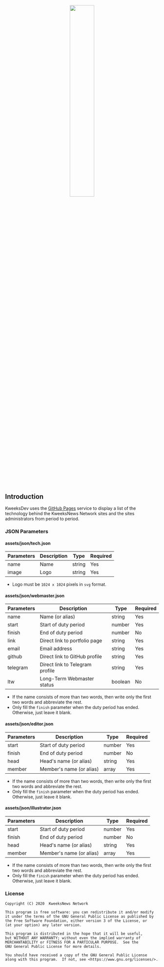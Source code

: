 # <p align="center"><img width="40%" src="https://developers.kweeksnews.com/assets/img/kweeksdev.svg"></p>

## Introduction

KweeksDev uses the [GitHub Pages](https://pages.github.com/) service to display a list of the technology behind the KweeksNews Network sites and the sites administrators from period to period.

### JSON Parameters

#### assets/json/tech.json

| Parameters | Description | Type   | Required |
| ---------- | ----------- | ------ | -------- |
| name       | Name        | string | Yes      |
| image      | Logo        | string | Yes      |

- Logo must be `1024 x 1024` pixels in `svg` format.

#### assets/json/webmaster.json

| Parameters | Description                     | Type    | Required |
| ---------- | ------------------------------- | ------- | -------- |
| name       | Name (or alias)                 | string  | Yes      |
| start      | Start of duty period            | number  | Yes      |
| finish     | End of duty period              | number  | No       |
| link       | Direct link to portfolio page   | string  | Yes      |
| email      | Email address                   | string  | Yes      |
| github     | Direct link to GitHub profile   | string  | Yes      |
| telegram   | Direct link to Telegram profile | string  | Yes      |
| ltw        | Long-Term Webmaster status      | boolean | No       |

- If the name consists of more than two words, then write only the first two words and abbreviate the rest.
- Only fill the `finish` parameter when the duty period has ended. Otherwise, just leave it blank.

#### assets/json/editor.json

| Parameters | Description              | Type   | Required |
| ---------- | ------------------------ | ------ | -------- |
| start      | Start of duty period     | number | Yes      |
| finish     | End of duty period       | number | No       |
| head       | Head's name (or alias)   | string | Yes      |
| member     | Member's name (or alias) | array  | Yes      |

- If the name consists of more than two words, then write only the first two words and abbreviate the rest.
- Only fill the `finish` parameter when the duty period has ended. Otherwise, just leave it blank.

#### assets/json/illustrator.json

| Parameters | Description              | Type   | Required |
| ---------- | ------------------------ | ------ | -------- |
| start      | Start of duty period     | number | Yes      |
| finish     | End of duty period       | number | No       |
| head       | Head's name (or alias)   | string | Yes      |
| member     | Member's name (or alias) | array  | Yes      |

- If the name consists of more than two words, then write only the first two words and abbreviate the rest.
- Only fill the `finish` parameter when the duty period has ended. Otherwise, just leave it blank.

### License

```
Copyright (C) 2020  KweeksNews Network

This program is free software: you can redistribute it and/or modify
it under the terms of the GNU General Public License as published by
the Free Software Foundation, either version 3 of the License, or
(at your option) any later version.

This program is distributed in the hope that it will be useful,
but WITHOUT ANY WARRANTY; without even the implied warranty of
MERCHANTABILITY or FITNESS FOR A PARTICULAR PURPOSE.  See the
GNU General Public License for more details.

You should have received a copy of the GNU General Public License
along with this program.  If not, see <https://www.gnu.org/licenses/>.
```
